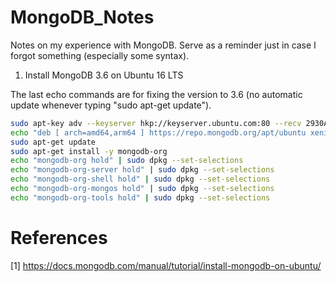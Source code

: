 # MongoDB_Notes

Notes on my experience with MongoDB. Serve as a reminder just in case I forgot something (especially some syntax).

1. Install MongoDB 3.6 on Ubuntu 16 LTS

The last echo commands are for fixing the version to 3.6 (no automatic update whenever typing "sudo apt-get update").

```bash
sudo apt-key adv --keyserver hkp://keyserver.ubuntu.com:80 --recv 2930ADAE8CAF5059EE73BB4B58712A2291FA4AD5
echo "deb [ arch=amd64,arm64 ] https://repo.mongodb.org/apt/ubuntu xenial/mongodb-org/3.6 multiverse" | sudo tee /etc/apt/sources.list.d/mongodb-org-3.6.list
sudo apt-get update
sudo apt-get install -y mongodb-org
echo "mongodb-org hold" | sudo dpkg --set-selections
echo "mongodb-org-server hold" | sudo dpkg --set-selections
echo "mongodb-org-shell hold" | sudo dpkg --set-selections
echo "mongodb-org-mongos hold" | sudo dpkg --set-selections
echo "mongodb-org-tools hold" | sudo dpkg --set-selections
```


# References

[1] https://docs.mongodb.com/manual/tutorial/install-mongodb-on-ubuntu/

